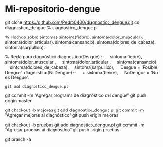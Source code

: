 # Mi-repositorio-dengue
git clone https://github.com/Pedro0400/diagnostico_dengue.git
cd diagnostico_dengue
% diagnostico_dengue.pl

% Hechos sobre síntomas
sintoma(fiebre).
sintoma(dolor_muscular).
sintoma(dolor_articular).
sintoma(cansancio).
sintoma(dolores_de_cabeza).
sintoma(sarpullido).

% Regla para diagnóstico
diagnostico(Dengue) :- 
    sintoma(fiebre),
    sintoma(dolor_muscular),
    sintoma(dolor_articular),
    sintoma(cansancio),
    sintoma(dolores_de_cabeza),
    sintoma(sarpullido),
    Dengue = 'Posible Dengue'.
diagnostico(NoDengue) :- 
    + sintoma(fiebre),
    NoDengue = 'No es Dengue'.
    
    git add diagnostico_dengue.pl
git commit -m "Agregar programa de diagnóstico del dengue"
git push origin master

git checkout -b mejoras
git add diagnostico_dengue.pl
git commit -m "Agregar mejoras al diagnóstico"
git push origin mejoras

git checkout -b pruebas 
git add diagnostico_dengue.pl
git commit -m "Agregar pruebas al diagnóstico"
git push origin pruebas

git branch -a
